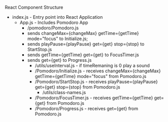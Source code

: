 React Component Structure
* index.js - Entry point into React Application
    * App.js - Includes Pomodoro App
        * /pomodoro/Pomodoro.js 
        - sends changeMax={changeMax} getTime={getTime} mode="focus" to Initialize.js; 
        - sends playPause={playPause} get={get} stop={stop} to StartStop.js
        - sends getTime={getTime} get={get} to FocusTimer.js
        - sends get={get} to Progress.js
            * /utils/useInterval.js - if timeRemaning is 0 play a sound
            * /Pomodoro/Initialize.js -  receives changeMax={changeMax} getTime={getTime} mode="focus" from Pomodoro.js
            * /Pomodoro/StartStop.js  - receives playPause={playPause} get={get} stop={stop} from Pomodoro.js
                * /utils/class-names.js
            * /Pomodoro/FocusTimer.js - receives getTime={getTime} get={get} from Pomodoro.js
            * /Pomodoro/Progress.js  - receives get={get} from Pomodoro.js